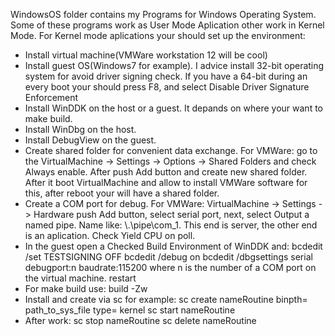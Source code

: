 WindowsOS folder contains my Programs for Windows Operating System. Some of
these programs work as User Mode Aplication other work in Kernel Mode. 
For Kernel mode aplications your should set up the environment:
* Install virtual machine(VMWare workstation 12 will be cool)
* Install guest OS(Windows7 for example). I advice install 32-bit operating
system for avoid driver signing check. If you have a 64-bit during an every
boot your should press F8, and select Disable Driver Signature Enforcement
* Install WinDDK on the host or a guest. It depands on where your want to 
make build.
* Install WinDbg on the host.
* Install DebugView on the guest.
* Create shared folder for convenient data exchange. For VMWare: go to the
VirtualMachine -> Settings -> Options -> Shared Folders and check Always
enable. After push Add button and create new shared folder. After it boot
VirtualMachine and allow to install VMWare software for this, after reboot
your will have a shared folder.
* Create a COM port for debug. For VMWare:
VirtualMachine -> Settings -> Hardware push Add button, select serial port,
next, select Output a named pipe. Name like: \\.\pipe\com_1. This end is
server, the other end is an aplication. Check Yield CPU on poll.
* In the guest open a Checked Build Environment of WinDDK and:
    bcdedit /set TESTSIGNING OFF
    bcdedit /debug on
    bcdedit /dbgsettings serial debugport:n baudrate:115200
    where n is the number of a COM port on the virtual machine.
    restart
* For make build use: build -Zw
* Install and create via sc for example:
    sc create nameRoutine binpth= path_to_sys_file type= kernel
    sc start nameRoutine
* After work:
    sc stop nameRoutine
    sc delete nameRoutine